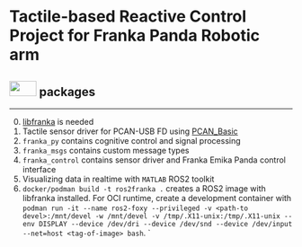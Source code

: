 # Tactile-based Reactive Control Project for Franka Panda Robotic arm

## <img src="https://i.udemycdn.com/course/480x270/1797828_c391_3.jpg" width="48" height="27" /> packages
----------------
0. [libfranka](https://frankaemika.github.io/docs/libfranka.html) is needed
1. Tactile sensor driver for PCAN-USB FD using [PCAN_Basic](https://www.peak-system.com/fileadmin/media/linux/index.htm)
2. `franka_py` contains cognitive control and signal processing
3. `franka_msgs` contains custom message types
4. `franka_control` contains sensor driver and Franka Emika Panda control interface
5. Visualizing data in realtime with `MATLAB` ROS2 toolkit
6. `docker/podman build -t ros2franka .` creates a ROS2 image with libfranka installed. For OCI runtime, create a development container with `podman run -it --name ros2-foxy --privileged -v <path-to devel>:/mnt/devel -w /mnt/devel -v /tmp/.X11-unix:/tmp/.X11-unix --env DISPLAY --device /dev/dri --device /dev/snd --device /dev/input --net=host <tag-of-image> bash`.
`